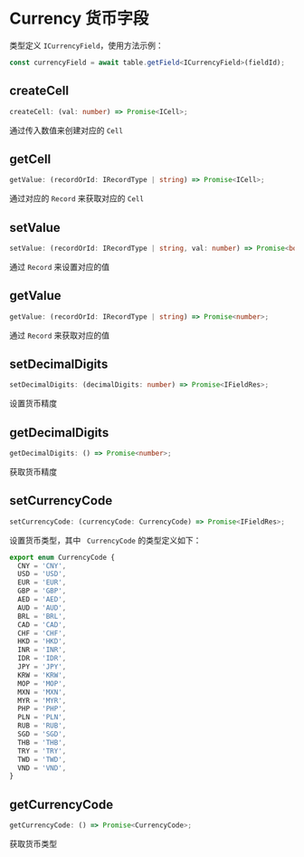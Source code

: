 # Currency 货币字段
类型定义 `ICurrencyField`，使用方法示例：
```typescript
const currencyField = await table.getField<ICurrencyField>(fieldId);
```

## createCell
```typescript
createCell: (val: number) => Promise<ICell>;
```
通过传入数值来创建对应的 `Cell`

## getCell
```typescript
getValue: (recordOrId: IRecordType | string) => Promise<ICell>;
```
通过对应的 `Record` 来获取对应的 `Cell`

## setValue
```typescript
setValue: (recordOrId: IRecordType | string, val: number) => Promise<boolean>;
```
通过 `Record` 来设置对应的值

## getValue
```typescript
getValue: (recordOrId: IRecordType | string) => Promise<number>;
```
通过 `Record` 来获取对应的值

## setDecimalDigits
```typescript
setDecimalDigits: (decimalDigits: number) => Promise<IFieldRes>;
```
设置货币精度

## getDecimalDigits
```typescript
getDecimalDigits: () => Promise<number>;
```
获取货币精度

## setCurrencyCode
```typescript
setCurrencyCode: (currencyCode: CurrencyCode) => Promise<IFieldRes>;
```
设置货币类型，其中 ` CurrencyCode` 的类型定义如下：
```typescript
export enum CurrencyCode {
  CNY = 'CNY',
  USD = 'USD',
  EUR = 'EUR',
  GBP = 'GBP',
  AED = 'AED',
  AUD = 'AUD',
  BRL = 'BRL',
  CAD = 'CAD',
  CHF = 'CHF',
  HKD = 'HKD',
  INR = 'INR',
  IDR = 'IDR',
  JPY = 'JPY',
  KRW = 'KRW',
  MOP = 'MOP',
  MXN = 'MXN',
  MYR = 'MYR',
  PHP = 'PHP',
  PLN = 'PLN',
  RUB = 'RUB',
  SGD = 'SGD',
  THB = 'THB',
  TRY = 'TRY',
  TWD = 'TWD',
  VND = 'VND',
}
```

## getCurrencyCode
```typescript
getCurrencyCode: () => Promise<CurrencyCode>;
```
获取货币类型